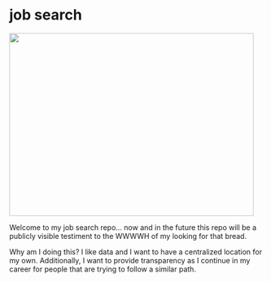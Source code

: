 # job search

<image width="480" height="360" frameBorder="0" allowFullScreen src="https://media.giphy.com/media/l4Epe8gPvTodwd8CQ/giphy.gif" />

Welcome to my job search repo... now and in the future this repo will be a publicly visible testiment to the WWWWH of my looking for that bread.

Why am I doing this? I like data and I want to have a centralized location for my own. Additionally, I want to provide transparency as I continue in my career for people that are trying to follow a similar path.